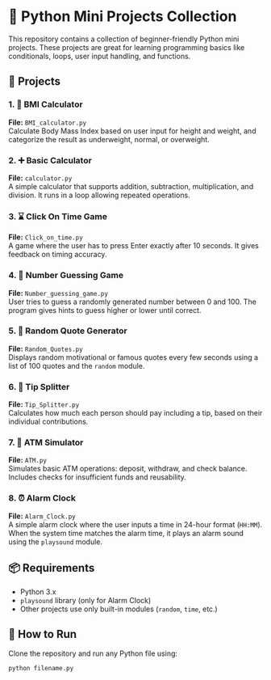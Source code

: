 # 🧠 Python Mini Projects Collection

This repository contains a collection of beginner-friendly Python mini projects. These projects are great for learning programming basics like conditionals, loops, user input handling, and functions.

## 📂 Projects

### 1. 🧮 BMI Calculator
**File:** `BMI_calculator.py`  
Calculate Body Mass Index based on user input for height and weight, and categorize the result as underweight, normal, or overweight.

### 2. ➕ Basic Calculator
**File:** `calculator.py`  
A simple calculator that supports addition, subtraction, multiplication, and division. It runs in a loop allowing repeated operations.

### 3. ⌛ Click On Time Game
**File:** `Click_on_time.py`  
A game where the user has to press Enter exactly after 10 seconds. It gives feedback on timing accuracy.

### 4. 🎯 Number Guessing Game
**File:** `Number_guessing_game.py`  
User tries to guess a randomly generated number between 0 and 100. The program gives hints to guess higher or lower until correct.

### 5. 📝 Random Quote Generator
**File:** `Random_Quotes.py`  
Displays random motivational or famous quotes every few seconds using a list of 100 quotes and the `random` module.

### 6. 💸 Tip Splitter
**File:** `Tip_Splitter.py`  
Calculates how much each person should pay including a tip, based on their individual contributions.

### 7. 🏧 ATM Simulator
**File:** `ATM.py`  
Simulates basic ATM operations: deposit, withdraw, and check balance. Includes checks for insufficient funds and reusability.

### 8. ⏰ Alarm Clock  
**File:** `Alarm_Clock.py`  
A simple alarm clock where the user inputs a time in 24-hour format (`HH:MM`). When the system time matches the alarm time, it plays an alarm sound using the `playsound` module.

## 📦 Requirements

- Python 3.x
- `playsound` library (only for Alarm Clock)
- Other projects use only built-in modules (`random`, `time`, etc.)

## 🚀 How to Run

Clone the repository and run any Python file using:

```bash
python filename.py
